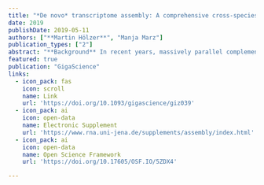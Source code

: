```yaml
---
title: "*De novo* transcriptome assembly: A comprehensive cross-species comparison of short-read RNA-Seq assemblers"
date: 2019
publishDate: 2019-05-11
authors: ["**Martin Hölzer**", "Manja Marz"]
publication_types: ["2"]
abstract: "**Background** In recent years, massively parallel complementary DNA sequencing (RNA sequencing [RNA-Seq]) has emerged as a fast, cost-effective, and robust technology to study entire transcriptomes in various manners. In particular, for non-model organisms and in the absence of an appropriate reference genome, RNA-Seq is used to reconstruct the transcriptome de novo. Although the de novo transcriptome assembly of non-model organisms has been on the rise recently and new tools are frequently developing, there is still a knowledge gap about which assembly software should be used to build a comprehensive de novo assembly. **Results** Here, we present a large-scale comparative study in which 10 de novo assembly tools are applied to 9 RNA-Seq data sets spanning different kingdoms of life. Overall, we built >200 single assemblies and evaluated their performance on a combination of 20 biological-based and reference-free metrics. Our study is accompanied by a comprehensive and extensible Electronic Supplement that summarizes all data sets, assembly execution instructions, and evaluation results. Trinity, SPAdes, and Trans-ABySS, followed by Bridger and SOAPdenovo-Trans, generally outperformed the other tools compared. Moreover, we observed species-specific differences in the performance of each assembler. No tool delivered the best results for all data sets. **Conclusions** We recommend a careful choice and normalization of evaluation metrics to select the best assembling results as a critical step in the reconstruction of a comprehensive de novo transcriptome assembly."
featured: true
publication: "GigaScience"
links:
  - icon_pack: fas
    icon: scroll
    name: Link
    url: 'https://doi.org/10.1093/gigascience/giz039'
  - icon_pack: ai
    icon: open-data
    name: Electronic Supplement 
    url: 'https://www.rna.uni-jena.de/supplements/assembly/index.html'
  - icon_pack: ai
    icon: open-data
    name: Open Science Framework
    url: 'https://doi.org/10.17605/OSF.IO/5ZDX4'

---
```


